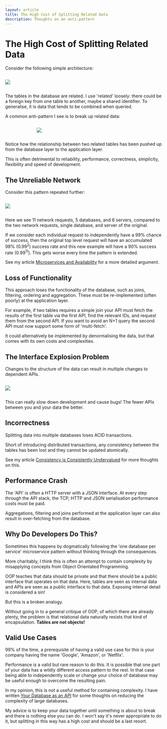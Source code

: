 ```yaml
---
layout: article
title: The High Cost of Splitting Related Data
description: Thoughts on an anti-pattern
---
```


# The High Cost of Splitting Related Data

Consider the following simple architecture:

<img style="display: block; max-width: 100%; margin: 2em auto;" src="{{ '/img/articles/split/split-original.png' | absolute_url }}" />

The tables in the database are related. I use 'related' loosely:
there could be a foreign key from one table to another, maybe a shared
identifier. To generalise, it is data that tends to be combined when
queried.

A common anti-pattern I see is to break up related data:

<img style="display: block; max-width: 60%; margin: 2em auto;" src="{{ '/img/articles/split/split-plus1.png' | absolute_url }}" />

Notice how the relationship between two related tables has been pushed up from
the database layer to the application layer.

This is often detrimental to reliability, performance, correctness,
simplicity, flexibility and speed of development.

## The Unreliable Network

Consider this pattern repeated further:

<img style="display: block; max-width: 100%; margin: 2em auto;" src="{{ '/img/articles/split/split-network.png' | absolute_url }}" />

Here we see 11 network requests, 5 databases, and 6 servers, compared
to the two network requests, single database, and server of the original.

If we consider each individual request to independently have a 99% chance of success, then the
original top level request will have an accumulated 98% (0.99<sup>2</sup>) success rate and this new example will have a
90% success rate (0.99<sup>11</sup>). This gets worse every time the pattern is
extended.

See my article
[Microservices and Availability](/articles/microservices-and-availability/)
for a more detailed argument.

## Loss of Functionality

This approach loses the functionality of the database, such as joins,
filtering, ordering and aggregation. These must be re-implemented
(often poorly) at the application layer.

For example, if two tables requires a simple join your API must fetch
the results of the first table via the first API, find the relevant
IDs, and request them from the second API. If you want to avoid an N+1
query the second API must now support some form of 'multi-fetch'.

It could alternatively be implemented by denormalising the data, but
that comes with its own costs and complexities.

## The Interface Explosion Problem

Changes to the structure of the data can result in multiple changes to dependent APIs.

<img style="display: block; max-width: 100%; margin: 2em auto;" src="{{ '/img/articles/split/split-interfaces.png' | absolute_url }}" />

This can really slow down development and cause bugs! The fewer APIs between you and
your data the better.

## Incorrectness

Splitting data into multiple databases loses ACID transactions.

Short of introducing distributed transactions, any consistency between
the tables has been lost and they cannot be updated atomically.

See my article
[Consistency is Consistently Undervalued](/articles/consistency-consistently-undervalued/)
for more thoughts on this.

## Performance Crash

The 'API' is often a HTTP server with a JSON interface. At every step
through the API stack, the TCP, HTTP and JSON serialisation
performance costs must be paid.

Aggregations, filtering and joins performed at the application layer
can also result in over-fetching from the database.

## Why Do Developers Do This?

Sometimes this happens by dogmatically following the 'one database per
service' microservice pattern without thinking through the consequences.

More charitably, I think this is often an attempt to contain
complexity by misapplying concepts from Object Orientated Programming.

OOP teaches that data should be private and that there should be a
public interface that operates on that data. Here, tables are seen as
internal data and APIs are seen as a public interface to that
data. Exposing internal detail is considered a sin!

But this is a broken analogy.

Without going in to a general critique of OOP, of which there are
already plenty, the problem is that relational data naturally resists
that kind of encapsulation. **Tables are not objects!**

## Valid Use Cases

99% of the time, a prerequisite of having a valid use case for this is
your company having the name 'Google', 'Amazon', or 'Netflix'.

Performance is a valid but rare reason to do this. It is possible that
one part of your data has a wildly different access pattern to the
rest. In that case being able to independently scale or change your
choice of database may be useful enough to overcome the resulting
pain.

In my opinion, this is not a useful method for containing complexity.
I have written [Your Database as an API](/articles/your-database-as-an-api/)
for some thoughts on reducing the complexity of large databases.

My advice is to keep your data together until something is about to
break and there is nothing else you can do. I won't say it's never
appropriate to do it, but splitting in this way has a high cost and
should be a last resort.
